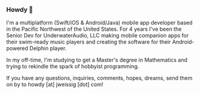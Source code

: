 ### Howdy 🤠

I'm a multiplatform (Swift/iOS & Android/Java) mobile app developer based in the Pacific Northwest of the United States. For 4 years I've been the Senior Dev for UnderwaterAudio, LLC making mobile companion apps for their swim-ready music players and creating the software for their Android-powered Delphin player.

In my off-time, I'm studying to get a Master's degree in Mathematics and trying to rekindle the spark of hobbyist programming.

If you have any questions, inquiries, comments, hopes, dreams, send them on by to howdy [at] jweissig [dot] com!

